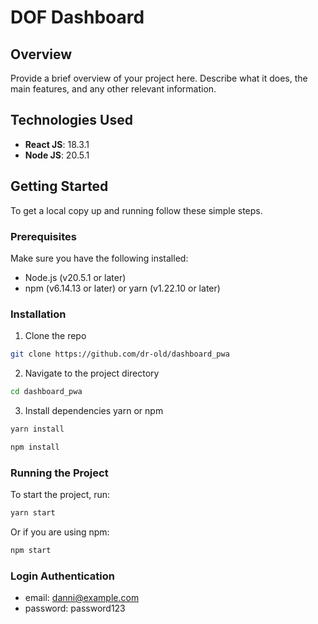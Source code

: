 # DOF Dashboard

## Overview
Provide a brief overview of your project here. Describe what it does, the main features, and any other relevant information.

## Technologies Used
- **React JS**: 18.3.1
- **Node JS**: 20.5.1

## Getting Started
To get a local copy up and running follow these simple steps.

### Prerequisites
Make sure you have the following installed:
- Node.js (v20.5.1 or later)
- npm (v6.14.13 or later) or yarn (v1.22.10 or later)

### Installation
1. Clone the repo
```sh
git clone https://github.com/dr-old/dashboard_pwa
```
2. Navigate to the project directory
```sh
cd dashboard_pwa
```
3. Install dependencies yarn or npm
```sh
yarn install
```
```sh
npm install
```

### Running the Project

To start the project, run:
```sh
yarn start
```
Or if you are using npm:
```sh
npm start
```

### Login Authentication

- email: danni@example.com
- password: password123

